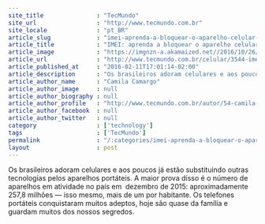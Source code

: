 ```yaml
---
site_title               : "TecMundo"
site_url                 : "http://www.tecmundo.com.br"
site_locale              : "pt_BR"
article_slug             : "imei-aprenda-a-bloquear-o-aparelho-celular-em-caso-de-roubo"
article_title            : "IMEI: aprenda a bloquear o aparelho celular em caso de roubo"
article_image            : "https://imgnzn-a.akamaized.net//2016/10/26/26161208171164-t1200x480.jpg"
article_url              : "http://www.tecmundo.com.br/celular/3544-imei-aprenda-a-bloquear-o-aparelho-celular-em-caso-de-roubo.htm"
article_published_at     : "2016-02-11T17:01:14-02:00"
article_description      : "Os brasileiros adoram celulares e aos poucos já estão substituindo outras tecnologias pelos aparelhos portáteis. A maior prova disso é o número de aparelhos em atividade no país em  dezembro de 2015: aproximadamente 257,8 milhões — isso mesmo, mais de um por habitante. Os telefones portáteis conquistaram muitos adeptos, hoje são quase da família e guardam muitos dos nossos segredos."
article_author_name      : "Camila Camargo"
article_author_image     : null
article_author_biography : null
article_author_profile   : "http://www.tecmundo.com.br/autor/54-camila-camargo/"
article_author_facebook  : null
article_author_twitter   : null
category                 : ['technology']
tags                     : ['TecMundo']
permalink                : "/:categories/imei-aprenda-a-bloquear-o-aparelho-celular-em-caso-de-roubo/"
layout                   : post
---
```


Os brasileiros adoram celulares e aos poucos já estão substituindo outras tecnologias pelos aparelhos portáteis. A maior prova disso é o número de aparelhos em atividade no país em  dezembro de 2015: aproximadamente 257,8 milhões — isso mesmo, mais de um por habitante. Os telefones portáteis conquistaram muitos adeptos, hoje são quase da família e guardam muitos dos nossos segredos.
